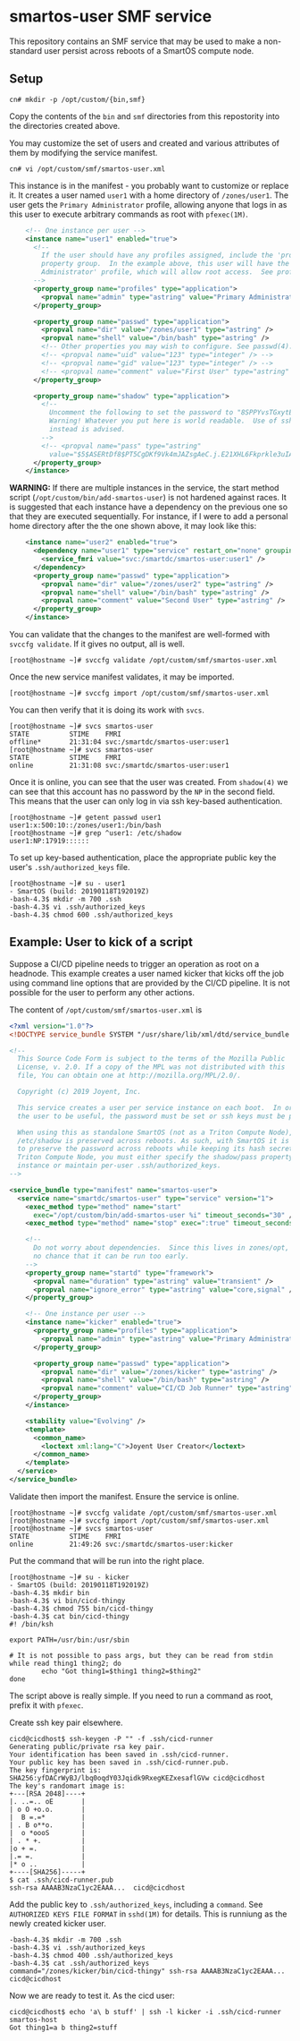 # smartos-user SMF service

This repository contains an SMF service that may be used to make a non-standard
user persist across reboots of a SmartOS compute node.

## Setup

```
cn# mkdir -p /opt/custom/{bin,smf}
```

Copy the contents of the `bin` and `smf` directories from this repostority into
the directories created above.

You may customize the set of users and created and various attributes of them by
modifying the service manifest.

```
cn# vi /opt/custom/smf/smartos-user.xml
```

This instance is in the manifest - you probably want to customize or replace it.
It creates a user named `user1` with a home directory of `/zones/user1`.  The
user gets the `Primary Administrator` profile, allowing anyone that logs in as
this user to execute arbitrary commands as root with `pfexec(1M)`.


```xml
    <!-- One instance per user -->
    <instance name="user1" enabled="true">
      <!--
        If the user should have any profiles assigned, include the 'profiles'
        property group.  In the example above, this user will have the 'Primary
        Administrator' profile, which will allow root access.  See profiles(1).
      -->
      <property_group name="profiles" type="application">
        <propval name="admin" type="astring" value="Primary Administrator" />
      </property_group>

      <property_group name="passwd" type="application">
        <propval name="dir" value="/zones/user1" type="astring" />
        <propval name="shell" value="/bin/bash" type="astring" />
        <!-- Other properties you may wish to configure. See passwd(4). -->
        <!-- <propval name="uid" value="123" type="integer" /> -->
        <!-- <propval name="gid" value="123" type="integer" /> -->
        <!-- <propval name="comment" value="First User" type="astring" /> -->
      </property_group>

      <property_group name="shadow" type="application">
        <!--
          Uncomment the following to set the password to "8SPPYvsTGxytE7s6".
          Warning! Whatever you put here is world readable.  Use of ssh keys
          instead is advised.
        -->
        <!-- <propval name="pass" type="astring"
          value="$5$ASERtDf8$PT5CgDKf9Vk4mJAZsgAeC.j.E21XHL6Fkprkle3uIAA" /> -->
      </property_group>
    </instance>
```

**WARNING:** If there are multiple instances in the service, the start method
script (`/opt/custom/bin/add-smartos-user`) is not hardened against races.  It
is suggested that each instance have a dependency on the previous one so that
they are executed sequentially.  For instance, if I were to add a personal home
directory after the the one shown above, it may look like this:

```xml
    <instance name="user2" enabled="true">
      <dependency name="user1" type="service" restart_on="none" grouping="require_all">
        <service_fmri value="svc:/smartdc/smartos-user:user1" />
      </dependency>
      <property_group name="passwd" type="application">
        <propval name="dir" value="/zones/user2" type="astring" />
        <propval name="shell" value="/bin/bash" type="astring" />
        <propval name="comment" value="Second User" type="astring" />
      </property_group>
    </instance>
```

You can validate that the changes to the manifest are well-formed with `svccfg
validate`.  If it gives no output, all is well.

```
[root@hostname ~]# svccfg validate /opt/custom/smf/smartos-user.xml
```

Once the new service manifest validates, it may be imported.

```
[root@hostname ~]# svccfg import /opt/custom/smf/smartos-user.xml
```

You can then verify that it is doing its work with `svcs`.

```
[root@hostname ~]# svcs smartos-user
STATE          STIME    FMRI
offline*       21:31:04 svc:/smartdc/smartos-user:user1
[root@hostname ~]# svcs smartos-user
STATE          STIME    FMRI
online         21:31:08 svc:/smartdc/smartos-user:user1
```

Once it is online, you can see that the user was created.  From `shadow(4)` we
can see that this account has no password by the `NP` in the second field.  This
means that the user can only log in via ssh key-based authentication.

```
[root@hostname ~]# getent passwd user1
user1:x:500:10::/zones/user1:/bin/bash
[root@hostname ~]# grep ^user1: /etc/shadow
user1:NP:17919::::::
```

To set up key-based authentication, place the appropriate public key the user's
`.ssh/authorized_keys` file.

```
[root@hostname ~]# su - user1
- SmartOS (build: 20190118T192019Z)
-bash-4.3$ mkdir -m 700 .ssh
-bash-4.3$ vi .ssh/authorized_keys
-bash-4.3$ chmod 600 .ssh/authorized_keys
```

## Example: User to kick of a script

Suppose a CI/CD pipeline needs to trigger an operation as root on a headnode.
This example creates a user named kicker that kicks off the job using command
line options that are provided by the CI/CD pipeline.  It is not possible for
the user to perform any other actions.

The content of `/opt/custom/smf/smartos-user.xml` is

```xml
<?xml version="1.0"?>
<!DOCTYPE service_bundle SYSTEM "/usr/share/lib/xml/dtd/service_bundle.dtd.1">

<!--
  This Source Code Form is subject to the terms of the Mozilla Public
  License, v. 2.0. If a copy of the MPL was not distributed with this
  file, You can obtain one at http://mozilla.org/MPL/2.0/.

  Copyright (c) 2019 Joyent, Inc.

  This service creates a user per service instance on each boot.  In order for
  the user to be useful, the password must be set or ssh keys must be present.

  When using this as standalone SmartOS (not as a Triton Compute Node),
  /etc/shadow is preserved across reboots. As such, with SmartOS it is possible
  to preserve the password across reboots while keeping its hash secret.  As a
  Triton Compute Node, you must either specify the shadow/pass property in each
  instance or maintain per-user .ssh/authorized_keys.
-->

<service_bundle type="manifest" name="smartos-user">
  <service name="smartdc/smartos-user" type="service" version="1">
    <exec_method type="method" name="start"
      exec="/opt/custom/bin/add-smartos-user %i" timeout_seconds="30" />
    <exec_method type="method" name="stop" exec=":true" timeout_seconds="60" />

    <!--
      Do not worry about dependencies.  Since this lives in zones/opt, there's
      no chance that it can be run too early.
    -->
    <property_group name="startd" type="framework">
      <propval name="duration" type="astring" value="transient" />
      <propval name="ignore_error" type="astring" value="core,signal" />
    </property_group>

    <!-- One instance per user -->
    <instance name="kicker" enabled="true">
      <property_group name="profiles" type="application">
        <propval name="admin" type="astring" value="Primary Administrator" />
      </property_group>

      <property_group name="passwd" type="application">
        <propval name="dir" value="/zones/kicker" type="astring" />
        <propval name="shell" value="/bin/bash" type="astring" />
        <propval name="comment" value="CI/CD Job Runner" type="astring" />
      </property_group>
    </instance>

    <stability value="Evolving" />
    <template>
      <common_name>
        <loctext xml:lang="C">Joyent User Creator</loctext>
      </common_name>
    </template>
  </service>
</service_bundle>
```

Validate then import the manifest.  Ensure the service is online.

```
[root@hostname ~]# svccfg validate /opt/custom/smf/smartos-user.xml
[root@hostname ~]# svccfg import /opt/custom/smf/smartos-user.xml
[root@hostname ~]# svcs smartos-user
STATE          STIME    FMRI
online         21:49:26 svc:/smartdc/smartos-user:kicker
```

Put the command that will be run into the right place.

```
[root@hostname ~]# su - kicker
- SmartOS (build: 20190118T192019Z)
-bash-4.3$ mkdir bin
-bash-4.3$ vi bin/cicd-thingy
-bash-4.3$ chmod 755 bin/cicd-thingy
-bash-4.3$ cat bin/cicd-thingy
#! /bin/ksh

export PATH=/usr/bin:/usr/sbin

# It is not possible to pass args, but they can be read from stdin
while read thing1 thing2; do
        echo "Got thing1=$thing1 thing2=$thing2"
done
```

The script above is really simple. If you need to run a command as root, prefix
it with `pfexec`.

Create ssh key pair elsewhere.

```
cicd@cicdhost$ ssh-keygen -P "" -f .ssh/cicd-runner
Generating public/private rsa key pair.
Your identification has been saved in .ssh/cicd-runner.
Your public key has been saved in .ssh/cicd-runner.pub.
The key fingerprint is:
SHA256:yfDACrWyBJ/lbq0oqdY03Jqidk9RxegKEZxesaflGVw cicd@cicdhost
The key's randomart image is:
+---[RSA 2048]----+
|. ..=.. oE       |
| o O +o.o.       |
|  B =.=*         |
| . B o**o.       |
|  o *oooS        |
| . * +.          |
|o + =.           |
|.= =.            |
|* o ..           |
+----[SHA256]-----+
$ cat .ssh/cicd-runner.pub
ssh-rsa AAAAB3NzaC1yc2EAAA...  cicd@cicdhost
```

Add the public key to `.ssh/authorized_keys`, including a `command`.  See
`AUTHORIZED KEYS FILE FORMAT` in `sshd(1M)` for details.  This is runniung as
the newly created kicker user.

```
-bash-4.3$ mkdir -m 700 .ssh
-bash-4.3$ vi .ssh/authorized_keys
-bash-4.3$ chmod 400 .ssh/authorized_keys
-bash-4.3$ cat .ssh/authorized_keys
command="/zones/kicker/bin/cicd-thingy" ssh-rsa AAAAB3NzaC1yc2EAAA...  cicd@cicdhost
```

Now we are ready to test it.  As the cicd user:

```
cicd@cicdhost$ echo 'a\ b stuff' | ssh -l kicker -i .ssh/cicd-runner smartos-host
Got thing1=a b thing2=stuff
```
